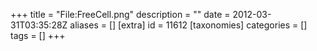 +++
title = "File:FreeCell.png"
description = ""
date = 2012-03-31T03:35:28Z
aliases = []
[extra]
id = 11612
[taxonomies]
categories = []
tags = []
+++



